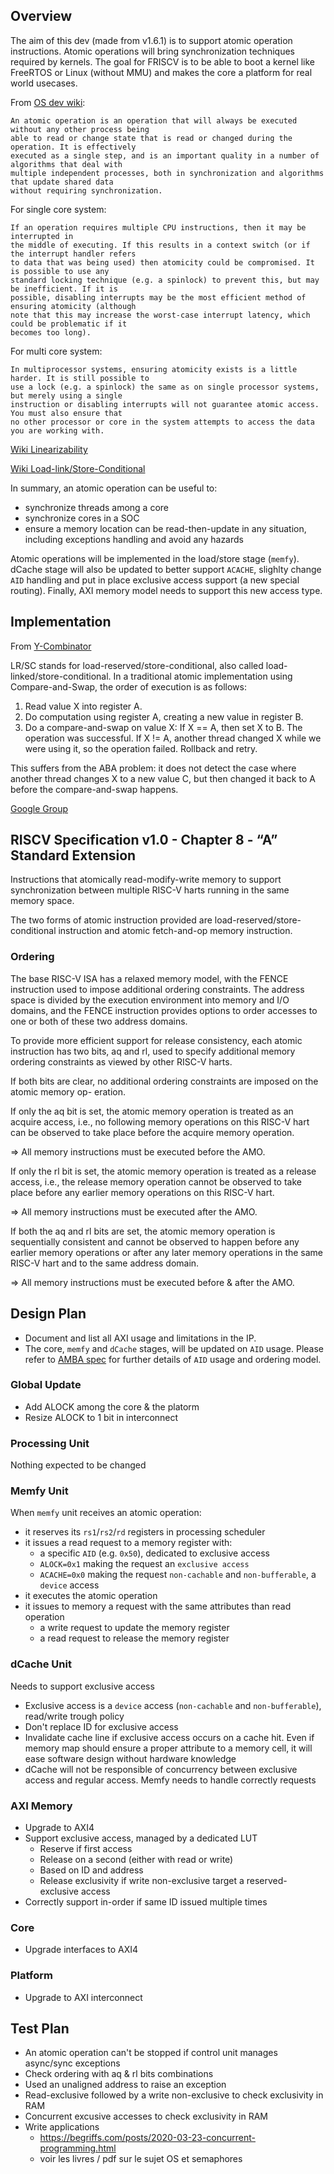 
## Overview

The aim of this dev (made from v1.6.1) is to support atomic operation instructions. Atomic
operations will bring synchronization techniques required by kernels. The goal for FRISCV is to be
able to boot a kernel like FreeRTOS or Linux (without MMU) and makes the core a platform for real
world usecases.

From [OS dev wiki](https://wiki.osdev.org/Atomic_operation):

    An atomic operation is an operation that will always be executed without any other process being
    able to read or change state that is read or changed during the operation. It is effectively
    executed as a single step, and is an important quality in a number of algorithms that deal with
    multiple independent processes, both in synchronization and algorithms that update shared data
    without requiring synchronization.

For single core system:

    If an operation requires multiple CPU instructions, then it may be interrupted in
    the middle of executing. If this results in a context switch (or if the interrupt handler refers
    to data that was being used) then atomicity could be compromised. It is possible to use any
    standard locking technique (e.g. a spinlock) to prevent this, but may be inefficient. If it is
    possible, disabling interrupts may be the most efficient method of ensuring atomicity (although
    note that this may increase the worst-case interrupt latency, which could be problematic if it
    becomes too long).

For multi core system:

    In multiprocessor systems, ensuring atomicity exists is a little harder. It is still possible to
    use a lock (e.g. a spinlock) the same as on single processor systems, but merely using a single
    instruction or disabling interrupts will not guarantee atomic access. You must also ensure that
    no other processor or core in the system attempts to access the data you are working with.

[Wiki Linearizability](https://en.m.wikipedia.org/wiki/Linearizability)

[Wiki Load-link/Store-Conditional](https://en.wikipedia.org/wiki/Load-link/store-conditional)

In summary, an atomic operation can be useful to:
- synchronize threads among a core
- synchronize cores in a SOC
- ensure a memory location can be read-then-update in any situation, including exceptions handling
  and avoid any hazards

Atomic operations will be implemented in the load/store stage (`memfy`). dCache stage will also be
updated to better support `ACACHE`, slighlty change `AID` handling and put in place exclusive access
support (a new special routing). Finally, AXI memory model needs to support this new access type.

## Implementation

From [Y-Combinator](https://news.ycombinator.com/item?id=27674238)

LR/SC stands for load-reserved/store-conditional, also called load-linked/store-conditional.
In a traditional atomic implementation using Compare-and-Swap, the order of execution is as follows:

1. Read value X into register A.
2. Do computation using register A, creating a new value in register B.
3. Do a compare-and-swap on value X: If X == A, then set X to B. The operation was successful. If X
   != A, another thread changed X while we were using it, so the operation failed. Rollback and
   retry.

This suffers from the ABA problem: it does not detect the case where another thread changes X to a
new value C, but then changed it back to A before the compare-and-swap happens.

[Google Group](https://groups.google.com/a/groups.riscv.org/g/isa-dev/c/bdiZ9QANeQM?pli=1a)




## RISCV Specification v1.0 - Chapter 8 - “A” Standard Extension

Instructions that atomically read-modify-write memory to support synchronization between multiple
RISC-V harts running in the same memory space.

The two forms of atomic instruction provided are load-reserved/store-conditional instruction and
atomic fetch-and-op memory instruction.

### Ordering

The base RISC-V ISA has a relaxed memory model, with the FENCE instruction used to impose additional
ordering constraints. The address space is divided by the execution environment into memory and I/O
domains, and the FENCE instruction provides options to order accesses to one or both of these two
address domains.

To provide more efficient support for release consistency, each atomic instruction has two bits,
aq and rl, used to specify additional memory ordering constraints as viewed by other RISC-V harts.

If both bits are clear, no additional ordering constraints are imposed on the atomic memory op-
eration.

If only the aq bit is set, the atomic memory operation is treated as an acquire access,
i.e., no following memory operations on this RISC-V hart can be observed to take place before the
acquire memory operation.

=> All memory instructions must be executed before the AMO.

If only the rl bit is set, the atomic memory operation is treated as a release access, i.e., the
release memory operation cannot be observed to take place before any earlier memory operations on
this RISC-V hart.

=> All memory instructions must be executed after the AMO.

If both the aq and rl bits are set, the atomic memory operation is sequentially consistent and
cannot be observed to happen before any earlier memory operations or after any later memory
operations in the same RISC-V hart and to the same address domain.

=> All memory instructions must be executed before & after the AMO.


## Design Plan

- Document and list all AXI usage and limitations in the IP.
- The core, `memfy` and `dCache` stages, will be updated on `AID` usage. Please refer
  to [AMBA spec](./axi_id_ordering.md) for further details of `AID` usage and ordering model.


### Global Update

- Add ALOCK among the core & the platorm
- Resize ALOCK to 1 bit in interconnect

### Processing Unit

Nothing expected to be changed

### Memfy Unit

When `memfy` unit receives an atomic operation:
- it reserves its `rs1`/`rs2`/`rd` registers in processing scheduler
- it issues a read request to a memory register with:
    - a specific `AID` (e.g. `0x50`), dedicated to exclusive access
    - `ALOCK=0x1` making the request an `exclusive access`
    - `ACACHE=0x0` making the request `non-cachable` and `non-bufferable`, a `device` access
- it executes the atomic operation
- it issues to memory a request with the same attributes than read operation
    - a write request to update the memory register
    - a read request to release the memory register

### dCache Unit

Needs to support exclusive access
- Exclusive access is a `device` access (`non-cachable` and `non-bufferable`), read/write trough
  policy
- Don't replace ID for exclusive access
- Invalidate cache line if exclusive access occurs on a cache hit. Even if memory map should ensure
  a proper attribute to a memory cell, it will ease software design without hardware knowledge
- dCache will not be responsible of concurrency between exclusive access and regular access.
  Memfy needs to handle correctly requests

### AXI Memory

- Upgrade to AXI4
- Support exclusive access, managed by a dedicated LUT
    - Reserve if first access
    - Release on a second (either with read or write)
    - Based on ID and address
    - Release exclusivity if write non-exclusive target a reserved-exclusive access
- Correctly support in-order if same ID issued multiple times

### Core

- Upgrade interfaces to AXI4

### Platform

- Upgrade to AXI interconnect


## Test Plan

- An atomic operation can't be stopped if control unit manages async/sync exceptions
- Check ordering with aq & rl bits combinations
- Used an unaligned address to raise an exception
- Read-exclusive followed by a write non-exclusive to check exclusivity in RAM
- Concurrent excusive accesses to check exclusivity in RAM
- Write applications
    - https://begriffs.com/posts/2020-03-23-concurrent-programming.html
    - voir les livres / pdf sur le sujet OS et semaphores
